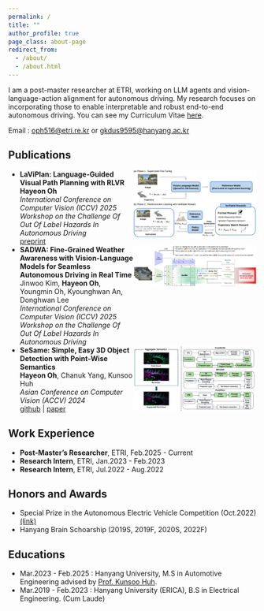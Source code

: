 ```yaml
---
permalink: /
title: ""
author_profile: true
page_class: about-page
redirect_from: 
  - /about/
  - /about.html
---
```

I am a post-master researcher at ETRI, working on LLM agents and vision-language-action alignment for autonomous driving. My research focuses on incorporating those to enable interpretable and robust end-to-end autonomous driving. You can see my Curriculum Vitae [here](../assets/curriculum_vitae_HayeonOh.pdf).

Email : oph516@etri.re.kr or gkdus9595@hanyang.ac.kr

## Publications
- <div style="display: flex; align-items: flex-start; justify-content: space-between;">
    <div>
      <b>LaViPlan: Language-Guided Visual Path Planning with RLVR</b><br/>
      <b>Hayeon Oh</b><br/>
      <i>International Conference on Computer Vision (ICCV) 2025 Workshop on the Challenge Of Out Of Label Hazards In Autonomous Driving</i><br/>
      <a href="https://arxiv.org/abs/2507.12911">preprint</a>
    </div>
    <img src="../assets/papers/laviplan.png" width="250px" />
  </div>

- <div style="display: flex; align-items: flex-start; justify-content: space-between;">
    <div>
      <b>SADWA: Fine-Grained Weather Awareness with Vision-Language Models for Seamless Autonomous Driving in Real Time</b><br/>
      Jinwoo Kim, <b>Hayeon Oh</b>, Youngmin Oh, Kyounghwan An, Donghwan Lee<br/>
      <i>International Conference on Computer Vision (ICCV) 2025 Workshop on the Challenge Of Out Of Label Hazards In Autonomous Driving</i>
    </div>
    <img src="../assets/papers/sadwa.png" width="250px" />
  </div>

- <div style="display: flex; align-items: flex-start; justify-content: space-between;">
    <div>
      <b>SeSame: Simple, Easy 3D Object Detection with Point-Wise Semantics</b><br/>
      <b>Hayeon Oh</b>, Chanuk Yang, Kunsoo Huh<br/>
      <i>Asian Conference on Computer Vision (ACCV) 2024</i><br/>
      <a href="https://github.com/OPhD-hahao/SeSame">github</a> | <a href="https://openaccess.thecvf.com/content/ACCV2024/html/O_SeSame_Simple_Easy_3D_Object_Detection_with_Point-Wise_Semantics_ACCV_2024_paper.html">paper</a>
    </div>
    <img src="../assets/papers/sesame.png" width="250px" />
  </div>

## Work Experience

- **Post-Master’s Researcher**, ETRI, Feb.2025 - Current
- **Research Intern**, ETRI, Jan.2023 - Feb.2023
- **Research Intern**, ETRI, Jul.2022 - Aug.2022

## Honors and Awards

- Special Prize in the Autonomous Electric Vehicle Competition (Oct.2022) [(link)](https://www.motorgraph.com/news/articleView.html?idxno=30990)
- Hanyang Brain Schoarship (2019S, 2019F, 2020S, 2022F)

## Educations

- Mar.2023 - Feb.2025 : Hanyang University, M.S in Automotive Engineering advised by [Prof. Kunsoo Huh](https://archi.hanyang.ac.kr/src/lab_mmc.php).
- Mar.2019 - Feb.2023 : Hanyang University (ERICA), B.S in Electrical Engineering. (Cum Laude)

<!-- Trigger rebuild -->
